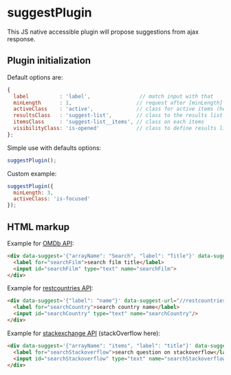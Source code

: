 # suggestPlugin
  This JS native accessible plugin will propose suggestions from ajax response.

## Plugin initialization

  Default options are:

  ```javascript
  {
    label          : 'label',                // match input with that
    minLength      : 1,                     // request after [minLength] characters
    activeClass    : 'active',              // class for active items (hover+active)
    resultsClass   : 'suggest-list',        // class to the results list element
    itemsClass     : 'suggest-list__items', // class on each items
    visibilityClass: 'is-opened'            // class to define results list visibility
  };
  ```

  Simple use with defaults options:

  ```javascript
  suggestPlugin();
  ```

  Custom example:

  ```javascript
  suggestPlugin({
    minLength: 3,
    activeClass: 'is-focused'
  });
  ```

## HTML markup

  Example for [OMDb API](http://omdbapi.com/):

  ```html
  <div data-suggest='{"arrayName": "Search", "label": "Title"}' data-suggest-url="//www.omdbapi.com/?s=">
    <label for="searchFilm">search film title</label>
    <input id="searchFilm" type="text" name="searchFilm">
  </div>
  ```

  Example for [restcountries API](https://restcountries.eu/):

  ```html
  <div data-suggest='{"label": "name"}' data-suggest-url="//restcountries.eu/rest/v1/name/">
    <label for="searchCountry">search country name</label>
    <input id="searchCountry" type="text" name="searchCountry"/>
  </div>
  ```

  Example for [stackexchange API](https://api.stackexchange.com/) (stackOverflow here):

  ```html
  <div data-suggest='{"arrayName": "items", "label": "title"}' data-suggest-url="//api.stackexchange.com/2.0/search?site=stackoverflow.com&amp;tagged=javascript&amp;pagesize=10&amp;intitle=">
    <label for="searchStackoverflow">search question on stackoverflow</label>
    <input id="searchStackoverflow" type="text" name="searchStackoverflow"/>
  </div>
  ```